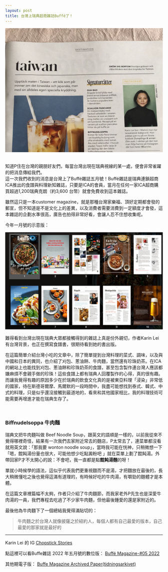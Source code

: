 ```yaml
---
layout: post
title: 台灣上瑞典超商雜誌Buffé了！
---
```


![](/assets/img/Buffe.jpg)

<br/>
知道P住在台灣的親朋好友們，每當台灣出現在瑞典視線的某一處，便會非常雀躍的把消息傳給我們。
<br/>
這一次我們收到的消息是台灣上了Buffé雜誌五月號！Buffé雜誌是瑞典連鎖超商ICA推出的食譜與料理新知雜誌，只要是ICA的會員，當月在任何一家ICA超商購買超過1,200瑞典克朗（約3,600 台幣）就會免費收到這本雜誌。

雖然這只是一本customer magazine，就是那種台灣家樂福、頂好定期都會發的郵宣，但不知道是不是文化上的差異，以及消費者需要消費到一定額度才會發，這本雜誌的企劃水準很高，廣告也拍得非常好看，會讓人忍不住想收集呢。

今年一月號的示意版：

![](/assets/img/Buffe2.PNG)
<br/>

難得看到台灣出現在瑞典大眾都接觸得到的雜誌上真是份外親切，作者Karin Lei有台灣背景，也正在撰寫食譜書，很期待看到她的書出版。

在這篇簡單介紹台灣小吃的文章中，除了簡單提到台灣料理的菜式、調味，以及與中國和日本的異同，也介紹了刈包、蔥油餅、牛肉麵，當然還有珍珠奶茶。在ICA的網站上也能找到刈包、蔥油餅和珍珠奶茶的食譜，甚至包含製作連台灣人應該都嫌麻煩不會親手做的珍珠！這些食譜上都有瑞典人回覆製作的心得，真的很有趣。而讓我覺得有趣的原因多少在於瑞典的飲食文化真的是被東亞料理「浸染」非常低的國家，待在斯德哥爾摩、馬爾默的一段時間中，我盡可能想找到泰式、韓式、中式的料理，只是似乎還沒接觸到最道地的，看來和其他國家相比，我的料理技術可能需要再增進才能在瑞典生存了。

<br/>

### Biffnudelsoppa 牛肉麵

瑞典文把牛肉麵叫做 Beef Noodle Soup，跟英文的語順是一樣的，以前我從來不覺得哪裡奇怪，結果有一次我們去家附近常去的麵店，P太常去了，連菜單都沒看就用英文說：「那我要 wonton noodle soup」，當時我可能在恍神，只稍微想一下「嗯，餛飩湯份量也很大，可能他想少吃點澱粉吧 」就在菜單上劃了餛飩湯。外帶回家P才不太開心的說：不會吧，我一直都是點**餛飩湯麵**的呀！

單就小時候學的語法，這似乎代表我們更重視麵而不是湯，才把麵放在最後的，長大稍微懂吃之後也覺得這滿有道理的，有時候好吃的牛肉湯，有嚼勁的麵體才是本體。

在這篇文章裡篇幅不太夠，作者只介紹了牛肉麵節，而我家老外P先生也是深愛牛肉湯的一員，我們專程去吃過了不少家牛肉麵，但他最後鍾愛的還是家附近的。

最後他為牛肉麵下了一個總結我覺得滿貼切的：

> 牛肉麵之於台灣人就像披薩之於紐約人，每個人都有自己最愛的版本，自己最愛的那家就是最好的


----
Karin Lei 的 IG [Chopstick Stories](https://www.instagram.com/karinlei/)


點這裡可以看Buffe雜誌 2022 年五月號的數位版：
[Buffé Magazine-#05 2022](https://www.e-magin.se/paper/7g7x65nh/paper/1#/paper/7g7x65nh/11)

其他期電子版：
[Buffe Magazine Archived Paper(tidningsarkivet)](https://www.ica.se/buffe/tidningsarkivet/)